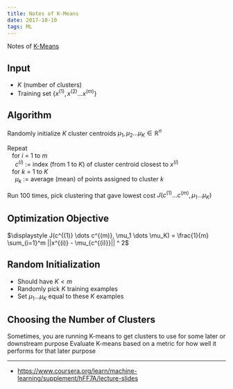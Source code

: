 ```yaml
---
title: Notes of K-Means
date: 2017-10-10
tags: ML
---
```


Notes of [K-Means](https://www.coursera.org/learn/machine-learning/lecture/czmip/unsupervised-learning-introduction)

<!-- more -->

## Input

- $K$ (number of clusters)
- Training set $\{ x^{(1)}, x^{(2)} \dots x^{(m)} \}$

## Algorithm

Randomly initialize $K$ cluster centroids $\mu_1, \mu_2 \dots \mu_K \in \mathbb{R}^n$

Repeat
<br/>$\;\;$ for $i$ = $1$ to $m$
<br/>$\;\;\;\;$ $c^{(i)}$ := index (from $1$ to $K$) of cluster centroid closest to $x^{(i)}$
<br/>$\;\;$ for $k$ = $1$ to $K$
<br/>$\;\;\;\;$ $\mu_k$ := average (mean) of points assigned to cluster $k$

Run 100 times, pick clustering that gave lowest cost $J(c^{(1)} \dots c^{(m)}, \mu_1 \dots \mu_K)$

## Optimization Objective

$\displaystyle J(c^{(1)} \dots c^{(m)}, \mu_1 \dots \mu_K) =
\frac{1}{m} \sum_{i=1}^m ||x^{(i)} - \mu_{c^{(i)}}|| ^ 2$

<!--
$\displaystyle \min_{\underset{c^{(1)} \dots c^{(m)}}{\mu_1 \dots \mu_K}}
J(c^{(1)} \dots c^{(m)}, \mu_1 \dots \mu_K)$
-->

## Random Initialization

- Should have $K < m$
- Randomly pick $K$ training examples
- Set $\mu_1 \dots \mu_K$ equal to these $K$ examples

## Choosing the Number of Clusters

Sometimes, you are running K-means to get clusters to use for some later or downstream purpose
Evaluate K-means based on a metric for how well it performs for that later purpose

---

- <https://www.coursera.org/learn/machine-learning/supplement/hFF7A/lecture-slides>
